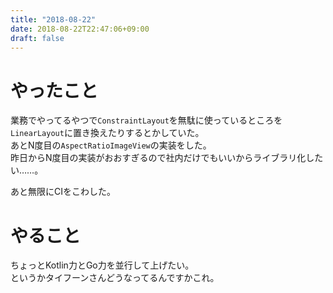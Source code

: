 ```yaml
---
title: "2018-08-22"
date: 2018-08-22T22:47:06+09:00
draft: false
---
```


# やったこと
業務でやってるやつで`ConstraintLayout`を無駄に使っているところを`LinearLayout`に置き換えたりするとかしていた。  
あとN度目の`AspectRatioImageView`の実装をした。  
昨日からN度目の実装がおおすぎるので社内だけでもいいからライブラリ化したい……。  
  
あと無限にCIをこわした。  
  
# やること
ちょっとKotlin力とGo力を並行して上げたい。  
というかタイフーンさんどうなってるんですかこれ。  